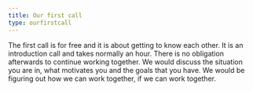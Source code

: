 ```yaml
---
title: Our first call
type: ourfirstcall
---
```


The first call is for free and it is about getting to know each other.  It is an introduction call and takes normally an hour. There is no obligation afterwards to continue working together. We would discuss the situation you are in, what motivates you and the goals that you have. We would be figuring out how we can work together, if we can work together.